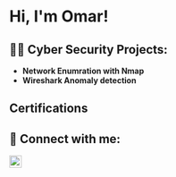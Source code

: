 <h1>Hi, I'm Omar!

<h2>👨‍💻 Cyber Security Projects:</h2>

- <b> Network Enumration with Nmap</b>
 - <b> Wireshark Anomaly detection </b>

<h2> Certifications</h2>

<h2> 🤳 Connect with me:</h2>

[<img align="left" alt=" Omar Yakwob | LinkedIn" width="22px" src="https://cdn.jsdelivr.net/npm/simple-icons@v3/icons/linkedin.svg" />][linkedin]

[linkedin]: https://www.linkedin.com/in/omar-yakwob-b76982263/
